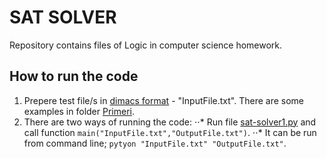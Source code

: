 # SAT SOLVER #

Repository contains files of Logic in computer science homework.

## How to run the code 
1. Prepere test file/s in [dimacs format](http://www.satcompetition.org/2009/format-benchmarks2009.html) - "InputFile.txt". There are some examples in folder [Primeri](../Primeri).
2. There are two ways of running the code:
⋅⋅* Run file [sat-solver1.py](../sat-solver1.py) and call function `main("InputFile.txt","OutputFile.txt")`.
⋅⋅* It can be run from command line; `pytyon "InputFile.txt" "OutputFile.txt"`.

